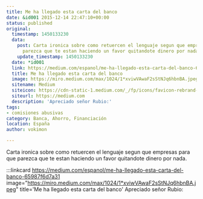 ```yaml
---
title: Me ha llegado esta carta del banco
date: &id001 2015-12-14 22:47:10+00:00
status: published
original:
  timestamp: 1450133230
  data:
    post: Carta ironica sobre como retuercen el lenguaje segun que empresas para que
      parezca que te estan haciendo un favor quitandote dinero por nada.
    update_timestamp: 1450133230
  date: *id001
  link: https://medium.com/espanol/me-ha-llegado-esta-carta-del-banco-65987f6d7a31
  title: Me ha llegado esta carta del banco
  image: https://miro.medium.com/max/1024/1*xviwVAwaF2sStNJq6hbnBA.jpeg
  sitename: Medium
  siteicon: https://cdn-static-1.medium.com/_/fp/icons/favicon-rebrand-medium.3Y6xpZ-0FSdWDnPM3hSBIA.ico
  siteurl: https://medium.com
  description: 'Apreciado señor Rubio:'
tags:
- comisiones abusivas
category: Banca, Ahorro, Financiación
location: España
author: vokimon

---
```

Carta ironica sobre como retuercen el lenguaje segun que empresas para que parezca que te estan haciendo un favor quitandote dinero por nada.

:::linkcard https://medium.com/espanol/me-ha-llegado-esta-carta-del-banco-65987f6d7a31 image="https://miro.medium.com/max/1024/1*xviwVAwaF2sStNJq6hbnBA.jpeg" title='Me ha llegado esta carta del banco'
    Apreciado señor Rubio:

